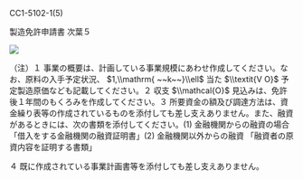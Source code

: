 CC1-5102-1(5)

製造免許申請書 次葉５

![](https://www.nta.go.jp/tmp/6a68c4a5-60d4-4048-9e65-bca972e94465/images/9b6e4949388b33692e861152af3b11718a968c2a13780cf68d2017ee10276ee2.jpg)

（注）１ 事業の概要は、計画している事業規模にあわせ作成してください。なお、原料の入手予定状況、 $1,\\mathrm{ ~~k~~}\\ell$ 当た $\\textit{V O}$ 予定製造原価なども記載してください。２ 収支 $\\mathcal{O}$ 見込みは、免許後１年間のもくろみを作成してください。３ 所要資金の額及び調達方法は、資金繰り表等の作成されているものを添付しても差し支えありません。また、融資があるときには、次の書類を添付してください。(1) 金融機関からの融資の場合 「借入をする金融機関の融資証明書」(2) 金融機関以外からの融資 「融資者の原資内容を証明する書類」

４ 既に作成されている事業計画書等を添付しても差し支えありません。